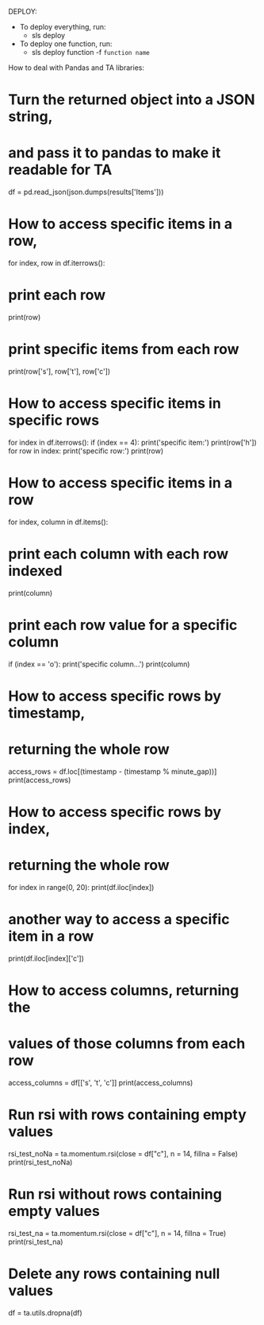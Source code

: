 DEPLOY:
 - To deploy everything, run:
    - sls deploy
 - To deploy one function, run:
    - sls deploy function -f `function name`


How to deal with Pandas and TA libraries:

# Turn the returned object into a JSON string,
# and pass it to pandas to make it readable for TA
df = pd.read_json(json.dumps(results['Items']))

# How to access specific items in a row,
for index, row in df.iterrows():
   # print each row
   print(row)
   # print specific items from each row
   print(row['s'], row['t'], row['c'])

# How to access specific items in specific rows
for index in df.iterrows():
   if (index == 4):
         print('specific item:')
         print(row['h'])
         for row in index:
            print('specific row:')
            print(row)

# How to access specific items in a row
for index, column in df.items():
   # print each column with each row indexed
   print(column)
   # print each row value for a specific column
   if (index == 'o'):
         print('specific column...')
         print(column)

# How to access specific rows by timestamp,
# returning the whole row
access_rows = df.loc[(timestamp - (timestamp % minute_gap))]
print(access_rows)

# How to access specific rows by index,
# returning the whole row
for index in range(0, 20):
   print(df.iloc[index])
   # another way to access a specific item in a row
   print(df.iloc[index]['c'])

# How to access columns, returning the
# values of those columns from each row
access_columns = df[['s', 't', 'c']]
print(access_columns)

# Run rsi with rows containing empty values
rsi_test_noNa = ta.momentum.rsi(close = df["c"], n = 14, fillna = False)
print(rsi_test_noNa)

# Run rsi without rows containing empty values
rsi_test_na = ta.momentum.rsi(close = df["c"], n = 14, fillna = True)
print(rsi_test_na)

# Delete any rows containing null values
df = ta.utils.dropna(df)